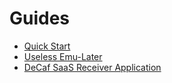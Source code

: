 # Guides

* [Quick Start](guides/QuickStart.md)
* [Useless Emu-Later](guides/UselessEmuLater.md)
* [DeCaf SaaS Receiver Application](guides/DeCafSaaSReceiverApplication.md)